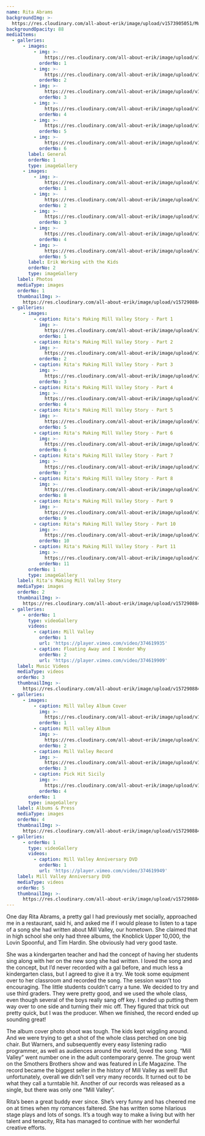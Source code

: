 ```yaml
---
name: Rita Abrams
backgroundImg: >-
  https://res.cloudinary.com/all-about-erik/image/upload/v1573905051/Musical%20Journey/Musical%20Friends/Friends/Rita%20Abrams/Background_Thumbnails/Background_rita_guitar_e6nejr.jpg
backgroundOpacity: 88
mediaItems:
  - galleries:
      - images:
          - img: >-
              https://res.cloudinary.com/all-about-erik/image/upload/v1572908841/Musical%20Journey/Musical%20Friends/Friends/Rita%20Abrams/1_Photos/Rita_Piano_cwclrj.jpg
            orderNo: 1
          - img: >-
              https://res.cloudinary.com/all-about-erik/image/upload/v1572908839/Musical%20Journey/Musical%20Friends/Friends/Rita%20Abrams/1_Photos/rita-black_and_white_singing_d8eltg.jpg
            orderNo: 2
          - img: >-
              https://res.cloudinary.com/all-about-erik/image/upload/v1572908841/Musical%20Journey/Musical%20Friends/Friends/Rita%20Abrams/1_Photos/rita_guitar_cfbcip.jpg
            orderNo: 3
          - img: >-
              https://res.cloudinary.com/all-about-erik/image/upload/v1572908842/Musical%20Journey/Musical%20Friends/Friends/Rita%20Abrams/1_Photos/SchoolKids2_baoln9.jpg
            orderNo: 4
          - img: >-
              https://res.cloudinary.com/all-about-erik/image/upload/v1572908841/Musical%20Journey/Musical%20Friends/Friends/Rita%20Abrams/1_Photos/SchoolKids3_wgi9kq.jpg
            orderNo: 5
          - img: >-
              https://res.cloudinary.com/all-about-erik/image/upload/v1572908841/Musical%20Journey/Musical%20Friends/Friends/Rita%20Abrams/1_Photos/Rita_dxxosb.jpg
            orderNo: 6
        label: General
        orderNo: 1
        type: imageGallery
      - images:
          - img: >-
              https://res.cloudinary.com/all-about-erik/image/upload/v1572908839/Musical%20Journey/Musical%20Friends/Friends/Rita%20Abrams/1_Photos/ErikWorkingWithTheKids/2erikclassroom_lnkpvu.jpg
            orderNo: 1
          - img: >-
              https://res.cloudinary.com/all-about-erik/image/upload/v1572908842/Musical%20Journey/Musical%20Friends/Friends/Rita%20Abrams/1_Photos/ErikWorkingWithTheKids/Music_5_fpujtd.jpg
            orderNo: 2
          - img: >-
              https://res.cloudinary.com/all-about-erik/image/upload/v1572908839/Musical%20Journey/Musical%20Friends/Friends/Rita%20Abrams/1_Photos/ErikWorkingWithTheKids/img040_j0spib.jpg
            orderNo: 3
          - img: >-
              https://res.cloudinary.com/all-about-erik/image/upload/v1572908840/Musical%20Journey/Musical%20Friends/Friends/Rita%20Abrams/1_Photos/ErikWorkingWithTheKids/img446_wxtvih.jpg
            orderNo: 4
          - img: >-
              https://res.cloudinary.com/all-about-erik/image/upload/v1572908841/Musical%20Journey/Musical%20Friends/Friends/Rita%20Abrams/1_Photos/ErikWorkingWithTheKids/img447_ivuaoq.jpg
            orderNo: 5
        label: Erik Working with the Kids
        orderNo: 2
        type: imageGallery
    label: Photos
    mediaType: images
    orderNo: 1
    thumbnailImg: >-
      https://res.cloudinary.com/all-about-erik/image/upload/v1572908840/Musical%20Journey/Musical%20Friends/Friends/Rita%20Abrams/Background_Thumbnails/Thumbnail_1_img447_leov0i.jpg
  - galleries:
      - images:
          - caption: Rita's Making Mill Valley Story - Part 1
            img: >-
              https://res.cloudinary.com/all-about-erik/image/upload/v1572908845/Musical%20Journey/Musical%20Friends/Friends/Rita%20Abrams/2_Rita%27s%20Story%20of%20Making%20Mill%20Valley/img690_q5zy2n.jpg
            orderNo: 1
          - caption: Rita's Making Mill Valley Story - Part 2
            img: >-
              https://res.cloudinary.com/all-about-erik/image/upload/v1572908849/Musical%20Journey/Musical%20Friends/Friends/Rita%20Abrams/2_Rita%27s%20Story%20of%20Making%20Mill%20Valley/img691_zncqao.jpg
            orderNo: 2
          - caption: Rita's Making Mill Valley Story - Part 3
            img: >-
              https://res.cloudinary.com/all-about-erik/image/upload/v1572908843/Musical%20Journey/Musical%20Friends/Friends/Rita%20Abrams/2_Rita%27s%20Story%20of%20Making%20Mill%20Valley/img692_szoc4h.jpg
            orderNo: 3
          - caption: Rita's Making Mill Valley Story - Part 4
            img: >-
              https://res.cloudinary.com/all-about-erik/image/upload/v1572908845/Musical%20Journey/Musical%20Friends/Friends/Rita%20Abrams/2_Rita%27s%20Story%20of%20Making%20Mill%20Valley/img693_zhgl4v.jpg
            orderNo: 4
          - caption: Rita's Making Mill Valley Story - Part 5
            img: >-
              https://res.cloudinary.com/all-about-erik/image/upload/v1572908843/Musical%20Journey/Musical%20Friends/Friends/Rita%20Abrams/2_Rita%27s%20Story%20of%20Making%20Mill%20Valley/img694_lnqtkv.jpg
            orderNo: 5
          - caption: Rita's Making Mill Valley Story - Part 6
            img: >-
              https://res.cloudinary.com/all-about-erik/image/upload/v1572908845/Musical%20Journey/Musical%20Friends/Friends/Rita%20Abrams/2_Rita%27s%20Story%20of%20Making%20Mill%20Valley/img695_zbfne6.jpg
            orderNo: 6
          - caption: Rita's Making Mill Valley Story - Part 7
            img: >-
              https://res.cloudinary.com/all-about-erik/image/upload/v1572908843/Musical%20Journey/Musical%20Friends/Friends/Rita%20Abrams/2_Rita%27s%20Story%20of%20Making%20Mill%20Valley/img696_udqmas.jpg
            orderNo: 7
          - caption: Rita's Making Mill Valley Story - Part 8
            img: >-
              https://res.cloudinary.com/all-about-erik/image/upload/v1572908843/Musical%20Journey/Musical%20Friends/Friends/Rita%20Abrams/2_Rita%27s%20Story%20of%20Making%20Mill%20Valley/img697_efngez.jpg
            orderNo: 8
          - caption: Rita's Making Mill Valley Story - Part 9
            img: >-
              https://res.cloudinary.com/all-about-erik/image/upload/v1572908844/Musical%20Journey/Musical%20Friends/Friends/Rita%20Abrams/2_Rita%27s%20Story%20of%20Making%20Mill%20Valley/img698_gkgjfj.jpg
            orderNo: 9
          - caption: Rita's Making Mill Valley Story - Part 10
            img: >-
              https://res.cloudinary.com/all-about-erik/image/upload/v1572908845/Musical%20Journey/Musical%20Friends/Friends/Rita%20Abrams/2_Rita%27s%20Story%20of%20Making%20Mill%20Valley/img699_rjxoo2.jpg
            orderNo: 10
          - caption: Rita's Making Mill Valley Story - Part 11
            img: >-
              https://res.cloudinary.com/all-about-erik/image/upload/v1572908844/Musical%20Journey/Musical%20Friends/Friends/Rita%20Abrams/2_Rita%27s%20Story%20of%20Making%20Mill%20Valley/img700_le8fcq.jpg
            orderNo: 11
        orderNo: 1
        type: imageGallery
    label: Rita's Making Mill Valley Story
    mediaType: images
    orderNo: 2
    thumbnailImg: >-
      https://res.cloudinary.com/all-about-erik/image/upload/v1572908840/Musical%20Journey/Musical%20Friends/Friends/Rita%20Abrams/Background_Thumbnails/Thumbnail_2_img698_f1iyvc.jpg
  - galleries:
      - orderNo: 1
        type: videoGallery
        videos:
          - caption: Mill Valley
            orderNo: 1
            url: 'https://player.vimeo.com/video/374619935'
          - caption: Floating Away and I Wonder Why
            orderNo: 2
            url: 'https://player.vimeo.com/video/374619909'
    label: Music Videos
    mediaType: videos
    orderNo: 3
    thumbnailImg: >-
      https://res.cloudinary.com/all-about-erik/image/upload/v1572908840/Musical%20Journey/Musical%20Friends/Friends/Rita%20Abrams/Background_Thumbnails/Thumbnail_3_rita_music_video_icon_o6n8kx.jpg
  - galleries:
      - images:
          - caption: Mill Valley Album Cover
            img: >-
              https://res.cloudinary.com/all-about-erik/image/upload/v1572908845/Musical%20Journey/Musical%20Friends/Friends/Rita%20Abrams/4_Albums%20and%20Press/millvalleyAlbumCover_cmtr6a.jpg
            orderNo: 1
          - caption: Mill valley Album
            img: >-
              https://res.cloudinary.com/all-about-erik/image/upload/v1572908846/Musical%20Journey/Musical%20Friends/Friends/Rita%20Abrams/4_Albums%20and%20Press/img697-album_sfxx5l.jpg
            orderNo: 2
          - caption: Mill Valley Record
            img: >-
              https://res.cloudinary.com/all-about-erik/image/upload/v1572908846/Musical%20Journey/Musical%20Friends/Friends/Rita%20Abrams/4_Albums%20and%20Press/MillValleyRecord_rl8wnq.jpg
            orderNo: 3
          - caption: Pick Hit Sicily
            img: >-
              https://res.cloudinary.com/all-about-erik/image/upload/v1572908846/Musical%20Journey/Musical%20Friends/Friends/Rita%20Abrams/4_Albums%20and%20Press/Pick_Hit--Sicily_dqcmhm.jpg
            orderNo: 4
        orderNo: 1
        type: imageGallery
    label: Albums & Press
    mediaType: images
    orderNo: 4
    thumbnailImg: >-
      https://res.cloudinary.com/all-about-erik/image/upload/v1572908841/Musical%20Journey/Musical%20Friends/Friends/Rita%20Abrams/Background_Thumbnails/Thumbnail_4_millvalleyAlbumCover_ztbgq1.jpg
  - galleries:
      - orderNo: 1
        type: videoGallery
        videos:
          - caption: Mill Valley Anniversary DVD
            orderNo: 1
            url: 'https://player.vimeo.com/video/374619949'
    label: Mill Valley Anniversary DVD
    mediaType: videos
    orderNo: 5
    thumbnailImg: >-
      https://res.cloudinary.com/all-about-erik/image/upload/v1572908840/Musical%20Journey/Musical%20Friends/Friends/Rita%20Abrams/Background_Thumbnails/Thumbnail_5_Rita_Piano_rss4rg.jpg
---
```

One day Rita Abrams, a pretty gal I had previously met socially, approached me in a restaurant, said hi, and asked me if I would please to listen to a tape of a song she had written about Mill Valley, our hometown. She claimed that in high school she only had three albums, the Knoblick Upper 10,000, the Lovin Spoonful, and Tim Hardin. She obviously had very good taste. 



She was a kindergarten teacher and had the concept of having her students sing along with her on the new song she had written. I loved the song and the concept, but I’d never recorded with a gal before, and much less a kindergarten class, but I agreed to give it a try. We took some equipment over to her classroom and recorded the song. The session wasn’t too encouraging. The little students couldn’t carry a tune. We decided to try and use third graders. They were pretty good, and we used the whole class, even though several of the boys really sang off key. I ended up putting them way over to one side and turning their mic off. They figured that trick out pretty quick, but I was the producer. When we finished, the record ended up sounding great! 



The album cover photo shoot was tough. The kids kept wiggling around. And we were trying to get a shot of the whole class perched on one big chair. But Warners, and subsequently every easy listening radio programmer, as well as audiences around the world, loved the song. “Mill Valley” went number one in the adult contemporary genre. The group went on the Smothers Brothers show and was featured in Life Magazine. The record became the biggest seller in the history of Mill Valley as well! But unfortunately, overall we didn’t sell very many records. It turned out to be what they call a turntable hit. Another of our records was released as a single, but there was only one “Mill Valley”. 



Rita’s been a great buddy ever since. She’s very funny and has cheered me on at times when my romances faltered. She has written some hilarious stage plays and lots of songs. It’s a tough way to make a living but with her talent and tenacity, Rita has managed to continue with her wonderful creative efforts.
